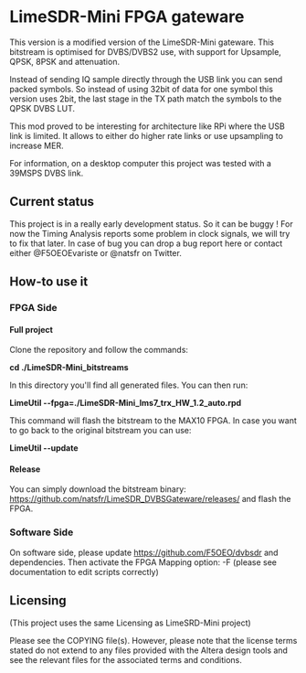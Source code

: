 # LimeSDR-Mini FPGA gateware

This version is a modified version of the LimeSDR-Mini gateware.
This bitstream is optimised for DVBS/DVBS2 use, with support for Upsample, QPSK, 8PSK and
attenuation.

Instead of sending IQ sample directly through the USB link you can send packed symbols.
So instead of using 32bit of data for one symbol this version uses 2bit, the last stage 
in the TX path match the symbols to the QPSK DVBS LUT.

This mod proved to be interesting for architecture like RPi where the USB link is limited.
It allows to either do higher rate links or use upsampling to increase MER.

For information, on a desktop computer this project was tested with a 39MSPS DVBS link.

## Current status

This project is in a really early development status. So it can be buggy !
For now the Timing Analysis reports some problem in clock signals, we will try to fix that 
later. In case of bug you can drop a bug report here or contact either @F5OEOEvariste or 
@natsfr on Twitter.

## How-to use it

### FPGA Side

#### Full project

Clone the repository and follow the commands:

**cd ./LimeSDR-Mini_bitstreams**

In this directory you'll find all generated files.
You can then run:

**LimeUtil --fpga=./LimeSDR-Mini_lms7_trx_HW_1.2_auto.rpd**

This command will flash the bitstream to the MAX10 FPGA.
In case you want to go back to the original bitstream you can use:

**LimeUtil --update**

#### Release

You can simply download the bitstream binary: https://github.com/natsfr/LimeSDR_DVBSGateware/releases/
and flash the FPGA.

### Software Side

On software side, please update https://github.com/F5OEO/dvbsdr and dependencies.
Then activate the FPGA Mapping option: -F (please see documentation to edit scripts correctly)
  
## Licensing

(This project uses the same Licensing as LimeSRD-Mini project)

Please see the COPYING file(s). However, please note that the license terms stated do not extend to any files provided with the Altera design tools and see the relevant files for the associated terms and conditions.
